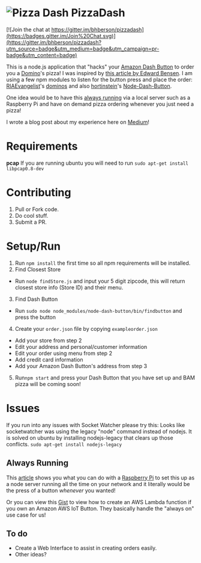 ![Pizza Dash](http://i.imgur.com/DD944Cz.jpg)
PizzaDash
====
[![Join the chat at https://gitter.im/bhberson/pizzadash](https://badges.gitter.im/Join%20Chat.svg)](https://gitter.im/bhberson/pizzadash?utm_source=badge&utm_medium=badge&utm_campaign=pr-badge&utm_content=badge)

This is a node.js application that "hacks" your [Amazon Dash Button](http://www.amazon.com/dashbutton) to order you a [Domino](https://www.dominos.com/)'s pizza!
I was inspired by [this article by Edward Bensen](https://medium.com/@edwardbenson/how-i-hacked-amazon-s-5-wifi-button-to-track-baby-data-794214b0bdd8).
I am using a few npm modules to listen for the button press and place the order: [RIAEvangelist](https://github.com/RIAEvangelist)'s [dominos](https://github.com/RIAEvangelist/node-dominos-pizza-api) and also [hortinstein](https://github.com/hortinstein)'s [Node-Dash-Button](https://github.com/hortinstein/node-dash-button).

One idea would be to have this [always running](#always-running) via a local server such as a Raspberry Pi and have on demand pizza ordering whenever you just need a pizza!

I wrote a blog post about my experience here on [Medium](https://medium.com/@brody_berson/hacking-amazon-s-5-dash-button-to-order-domino-s-pizza-9d19c9d04646)!

Requirements
====
__pcap__
If you are running ubuntu you will need to run ` sudo apt-get install libpcap0.8-dev `

Contributing
====

1. Pull or Fork code.
2. Do cool stuff.
3. Submit a PR.

Setup/Run
====
1. Run ` npm install ` the first time so all npm requirements will be installed.
2. Find Closest Store
  - Run ` node findStore.js ` and input your 5 digit zipcode, this will return closest store info (Store ID) and their menu.
3. Find Dash Button
  - Run ` sudo node node_modules/node-dash-button/bin/findbutton ` and press the button
4. Create your ` order.json ` file by copying ` exampleorder.json `
  - Add your store from step 2
  - Edit your address and personal/customer information
  - Edit your order using menu from step 2
  - Add credit card information
  - Add your Amazon Dash Button's address from step 3
5. Run` npm start ` and press your Dash Button that you have set up and BAM pizza will be coming soon!

Issues
====
If you run into any issues with Socket Watcher please try this: Looks like socketwatcher was using the legacy "node" command instead of nodejs. It is solved on ubuntu by installing nodejs-legacy that clears up those conflicts.
`sudo apt-get install nodejs-legacy`


Always Running
----
This [article](http://weworkweplay.com/play/raspberry-pi-nodejs/) shows you what you can do with a [Raspberry Pi](https://www.raspberrypi.org/) to set this up as a node server running all the time on your network and it literally would be the press of a button *whenever* you wanted!

Or you can view this [Gist](https://gist.github.com/bhberson/7a2847888596e67fd69b) to view how to create an AWS Lambda function if you own an Amazon AWS IoT Button. They basically handle the "always on" use case for us!

To do
----
- Create a Web Interface to assist in creating orders easily.
- Other ideas?
